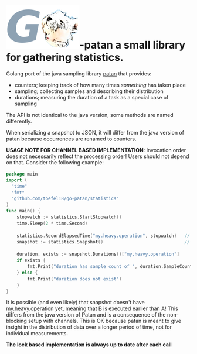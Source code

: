 # ![patan-logo](go-patan.png)-patan a small library for gathering statistics.

Golang port of the java sampling library [patan](https://github.com/toefel18/patan) that provides: 
  - counters; keeping track of how many times *something* has taken place
  - sampling; collecting samples and describing their distribution
  - durations; measuring the duration of a task as a special case of sampling
  
The API is not identical to the java version, some methods are named differently. 

When serializing a snapshot to JSON, it will differ from the java version of patan because
occurrences are renamed to counters.  


**USAGE NOTE FOR CHANNEL BASED IMPLEMENTATION**: Invocation order does not necessarily reflect the processing order! Users should
 not depend on that. Consider the following example:

```go
package main
import (
  "time"
  "fmt"
  "github.com/toefel18/go-patan/statistics"
)
func main() {
    stopwatch := statistics.StartStopwatch()
    time.Sleep(2 * time.Second)                 
                                 
    statistics.RecordElapsedTime("my.heavy.operation", stopwatch)   // A
    snapshot := statistics.Snapshot()                               // B
    
    duration, exists := snapshot.Durations()["my.heavy.operation"]
    if exists {
        fmt.Print("duration has sample count of ", duration.SampleCount()) // samplecount = 1
    } else {
        fmt.Print("duration does not exist")
    }
}
```

It is possible (and even likely) that snapshot doesn't have my.heavy.operation yet, meaning that
B is executed earlier than A! This differs from the java version of Patan and is a consequence
of the non-blocking setup with channels. This is OK because patan is meant to give insight in
the distribution of data over a longer period of time, not for individual measurements.

**The lock based implementation is always up to date after each call**